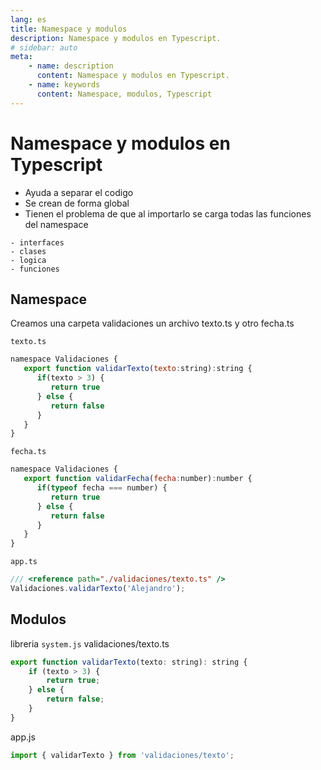 ```yaml
---
lang: es
title: Namespace y modulos
description: Namespace y modulos en Typescript.
# sidebar: auto
meta:
    - name: description
      content: Namespace y modulos en Typescript.
    - name: keywords
      content: Namespace, modulos, Typescript
---
```


# Namespace y modulos en Typescript

-   Ayuda a separar el codigo
-   Se crean de forma global
-   Tienen el problema de que al importarlo se carga todas las funciones del namespace

```
- interfaces
- clases
- logica
- funciones
```

## Namespace

Creamos una carpeta validaciones
un archivo texto.ts y otro fecha.ts

`texto.ts`

```js
namespace Validaciones {
   export function validarTexto(texto:string):string {
      if(texto > 3) {
         return true
      } else {
         return false
      }
   }
}
```

`fecha.ts`

```js
namespace Validaciones {
   export function validarFecha(fecha:number):number {
      if(typeof fecha === number) {
         return true
      } else {
         return false
      }
   }
}
```

`app.ts`

```js
/// <reference path="./validaciones/texto.ts" />
Validaciones.validarTexto('Alejandro');
```

## Modulos

libreria `system.js`
validaciones/texto.ts

```js
export function validarTexto(texto: string): string {
	if (texto > 3) {
		return true;
	} else {
		return false;
	}
}
```

app.js

```js
import { validarTexto } from 'validaciones/texto';
```
